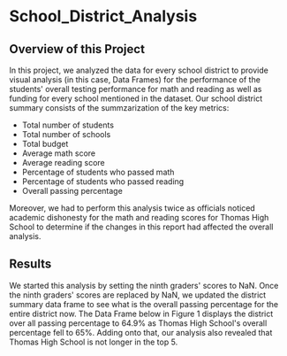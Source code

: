 # School_District_Analysis
## Overview of this Project 

In this project, we analyzed the data for every school district to provide visual analysis (in this case, Data Frames) for the performance of the students' overall testing performance for math and reading as well as funding for every school mentioned in the dataset. Our school district summary consists of the summzarization of the key metrics:

- Total number of students
- Total number of schools
- Total budget
- Average math score
- Average reading score
- Percentage of students who passed math
- Percentage of students who passed reading
- Overall passing percentage

Moreover, we had to perform this analysis twice as officials noticed academic dishonesty for the math and reading scores for Thomas High School to determine if the changes in this report had affected the overall analysis. 

## Results 

We started this analysis by setting the ninth graders' scores to NaN. Once the ninth graders' scores are replaced by NaN, we updated the district summary data frame to see what is the overall passing percentage for the entire district now. The Data Frame below in Figure 1 displays the district over all passing percentage to 64.9% as Thomas High School's overall percentage fell to 65%. Adding onto that, our analysis also revealed that Thomas High School is not longer in the top 5. 

